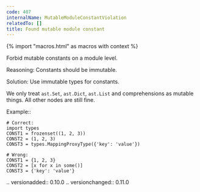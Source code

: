 ```yaml
---
code: 407
internalName: MutableModuleConstantViolation
relatedTo: []
title: Found mutable module constant
---
```


{% import "macros.html" as macros with context %}

Forbid mutable constants on a module level.

Reasoning: Constants should be immutable.

Solution: Use immutable types for constants.

We only treat `ast.Set`, `ast.Dict`, `ast.List` and comprehensions as
mutable things. All other nodes are still fine.

Example::

    # Correct:
    import types
    CONST1 = frozenset((1, 2, 3))
    CONST2 = (1, 2, 3)
    CONST3 = types.MappingProxyType({'key': 'value'})
    
    # Wrong:
    CONST1 = {1, 2, 3}
    CONST2 = [x for x in some()]
    CONST3 = {'key': 'value'}

.. versionadded:: 0.10.0 .. versionchanged:: 0.11.0